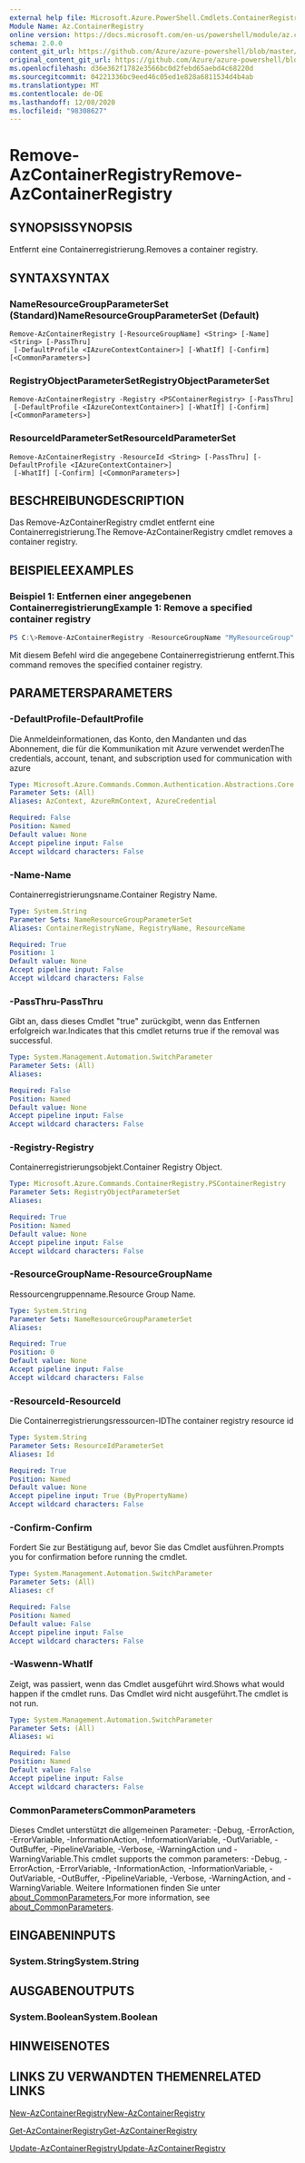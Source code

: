 ```yaml
---
external help file: Microsoft.Azure.PowerShell.Cmdlets.ContainerRegistry.dll-Help.xml
Module Name: Az.ContainerRegistry
online version: https://docs.microsoft.com/en-us/powershell/module/az.containerregistry/remove-azcontainerregistry
schema: 2.0.0
content_git_url: https://github.com/Azure/azure-powershell/blob/master/src/ContainerRegistry/ContainerRegistry/help/Remove-AzContainerRegistry.md
original_content_git_url: https://github.com/Azure/azure-powershell/blob/master/src/ContainerRegistry/ContainerRegistry/help/Remove-AzContainerRegistry.md
ms.openlocfilehash: d36e362f1782e3566bc0d2febd65aebd4c68220d
ms.sourcegitcommit: 04221336bc9eed46c05ed1e828a6811534d4b4ab
ms.translationtype: MT
ms.contentlocale: de-DE
ms.lasthandoff: 12/08/2020
ms.locfileid: "98308627"
---
```

# <span data-ttu-id="834e3-101">Remove-AzContainerRegistry</span><span class="sxs-lookup"><span data-stu-id="834e3-101">Remove-AzContainerRegistry</span></span>

## <span data-ttu-id="834e3-102">SYNOPSIS</span><span class="sxs-lookup"><span data-stu-id="834e3-102">SYNOPSIS</span></span>
<span data-ttu-id="834e3-103">Entfernt eine Containerregistrierung.</span><span class="sxs-lookup"><span data-stu-id="834e3-103">Removes a container registry.</span></span>

## <span data-ttu-id="834e3-104">SYNTAX</span><span class="sxs-lookup"><span data-stu-id="834e3-104">SYNTAX</span></span>

### <span data-ttu-id="834e3-105">NameResourceGroupParameterSet (Standard)</span><span class="sxs-lookup"><span data-stu-id="834e3-105">NameResourceGroupParameterSet (Default)</span></span>
```
Remove-AzContainerRegistry [-ResourceGroupName] <String> [-Name] <String> [-PassThru]
 [-DefaultProfile <IAzureContextContainer>] [-WhatIf] [-Confirm] [<CommonParameters>]
```

### <span data-ttu-id="834e3-106">RegistryObjectParameterSet</span><span class="sxs-lookup"><span data-stu-id="834e3-106">RegistryObjectParameterSet</span></span>
```
Remove-AzContainerRegistry -Registry <PSContainerRegistry> [-PassThru]
 [-DefaultProfile <IAzureContextContainer>] [-WhatIf] [-Confirm] [<CommonParameters>]
```

### <span data-ttu-id="834e3-107">ResourceIdParameterSet</span><span class="sxs-lookup"><span data-stu-id="834e3-107">ResourceIdParameterSet</span></span>
```
Remove-AzContainerRegistry -ResourceId <String> [-PassThru] [-DefaultProfile <IAzureContextContainer>]
 [-WhatIf] [-Confirm] [<CommonParameters>]
```

## <span data-ttu-id="834e3-108">BESCHREIBUNG</span><span class="sxs-lookup"><span data-stu-id="834e3-108">DESCRIPTION</span></span>
<span data-ttu-id="834e3-109">Das Remove-AzContainerRegistry cmdlet entfernt eine Containerregistrierung.</span><span class="sxs-lookup"><span data-stu-id="834e3-109">The Remove-AzContainerRegistry cmdlet removes a container registry.</span></span>

## <span data-ttu-id="834e3-110">BEISPIELE</span><span class="sxs-lookup"><span data-stu-id="834e3-110">EXAMPLES</span></span>

### <span data-ttu-id="834e3-111">Beispiel 1: Entfernen einer angegebenen Containerregistrierung</span><span class="sxs-lookup"><span data-stu-id="834e3-111">Example 1: Remove a specified container registry</span></span>
```powershell
PS C:\>Remove-AzContainerRegistry -ResourceGroupName "MyResourceGroup" -Name "MyRegistry"
```

<span data-ttu-id="834e3-112">Mit diesem Befehl wird die angegebene Containerregistrierung entfernt.</span><span class="sxs-lookup"><span data-stu-id="834e3-112">This command removes the specified container registry.</span></span>

## <span data-ttu-id="834e3-113">PARAMETERS</span><span class="sxs-lookup"><span data-stu-id="834e3-113">PARAMETERS</span></span>

### <span data-ttu-id="834e3-114">-DefaultProfile</span><span class="sxs-lookup"><span data-stu-id="834e3-114">-DefaultProfile</span></span>
<span data-ttu-id="834e3-115">Die Anmeldeinformationen, das Konto, den Mandanten und das Abonnement, die für die Kommunikation mit Azure verwendet werden</span><span class="sxs-lookup"><span data-stu-id="834e3-115">The credentials, account, tenant, and subscription used for communication with azure</span></span>

```yaml
Type: Microsoft.Azure.Commands.Common.Authentication.Abstractions.Core.IAzureContextContainer
Parameter Sets: (All)
Aliases: AzContext, AzureRmContext, AzureCredential

Required: False
Position: Named
Default value: None
Accept pipeline input: False
Accept wildcard characters: False
```

### <span data-ttu-id="834e3-116">-Name</span><span class="sxs-lookup"><span data-stu-id="834e3-116">-Name</span></span>
<span data-ttu-id="834e3-117">Containerregistrierungsname.</span><span class="sxs-lookup"><span data-stu-id="834e3-117">Container Registry Name.</span></span>

```yaml
Type: System.String
Parameter Sets: NameResourceGroupParameterSet
Aliases: ContainerRegistryName, RegistryName, ResourceName

Required: True
Position: 1
Default value: None
Accept pipeline input: False
Accept wildcard characters: False
```

### <span data-ttu-id="834e3-118">-PassThru</span><span class="sxs-lookup"><span data-stu-id="834e3-118">-PassThru</span></span>
<span data-ttu-id="834e3-119">Gibt an, dass dieses Cmdlet "true" zurückgibt, wenn das Entfernen erfolgreich war.</span><span class="sxs-lookup"><span data-stu-id="834e3-119">Indicates that this cmdlet returns true if the removal was successful.</span></span>

```yaml
Type: System.Management.Automation.SwitchParameter
Parameter Sets: (All)
Aliases:

Required: False
Position: Named
Default value: None
Accept pipeline input: False
Accept wildcard characters: False
```

### <span data-ttu-id="834e3-120">-Registry</span><span class="sxs-lookup"><span data-stu-id="834e3-120">-Registry</span></span>
<span data-ttu-id="834e3-121">Containerregistrierungsobjekt.</span><span class="sxs-lookup"><span data-stu-id="834e3-121">Container Registry Object.</span></span>

```yaml
Type: Microsoft.Azure.Commands.ContainerRegistry.PSContainerRegistry
Parameter Sets: RegistryObjectParameterSet
Aliases:

Required: True
Position: Named
Default value: None
Accept pipeline input: False
Accept wildcard characters: False
```

### <span data-ttu-id="834e3-122">-ResourceGroupName</span><span class="sxs-lookup"><span data-stu-id="834e3-122">-ResourceGroupName</span></span>
<span data-ttu-id="834e3-123">Ressourcengruppenname.</span><span class="sxs-lookup"><span data-stu-id="834e3-123">Resource Group Name.</span></span>

```yaml
Type: System.String
Parameter Sets: NameResourceGroupParameterSet
Aliases:

Required: True
Position: 0
Default value: None
Accept pipeline input: False
Accept wildcard characters: False
```

### <span data-ttu-id="834e3-124">-ResourceId</span><span class="sxs-lookup"><span data-stu-id="834e3-124">-ResourceId</span></span>
<span data-ttu-id="834e3-125">Die Containerregistrierungsressourcen-ID</span><span class="sxs-lookup"><span data-stu-id="834e3-125">The container registry resource id</span></span>

```yaml
Type: System.String
Parameter Sets: ResourceIdParameterSet
Aliases: Id

Required: True
Position: Named
Default value: None
Accept pipeline input: True (ByPropertyName)
Accept wildcard characters: False
```

### <span data-ttu-id="834e3-126">-Confirm</span><span class="sxs-lookup"><span data-stu-id="834e3-126">-Confirm</span></span>
<span data-ttu-id="834e3-127">Fordert Sie zur Bestätigung auf, bevor Sie das Cmdlet ausführen.</span><span class="sxs-lookup"><span data-stu-id="834e3-127">Prompts you for confirmation before running the cmdlet.</span></span>

```yaml
Type: System.Management.Automation.SwitchParameter
Parameter Sets: (All)
Aliases: cf

Required: False
Position: Named
Default value: False
Accept pipeline input: False
Accept wildcard characters: False
```

### <span data-ttu-id="834e3-128">-Waswenn</span><span class="sxs-lookup"><span data-stu-id="834e3-128">-WhatIf</span></span>
<span data-ttu-id="834e3-129">Zeigt, was passiert, wenn das Cmdlet ausgeführt wird.</span><span class="sxs-lookup"><span data-stu-id="834e3-129">Shows what would happen if the cmdlet runs.</span></span>
<span data-ttu-id="834e3-130">Das Cmdlet wird nicht ausgeführt.</span><span class="sxs-lookup"><span data-stu-id="834e3-130">The cmdlet is not run.</span></span>

```yaml
Type: System.Management.Automation.SwitchParameter
Parameter Sets: (All)
Aliases: wi

Required: False
Position: Named
Default value: False
Accept pipeline input: False
Accept wildcard characters: False
```

### <span data-ttu-id="834e3-131">CommonParameters</span><span class="sxs-lookup"><span data-stu-id="834e3-131">CommonParameters</span></span>
<span data-ttu-id="834e3-132">Dieses Cmdlet unterstützt die allgemeinen Parameter: -Debug, -ErrorAction, -ErrorVariable, -InformationAction, -InformationVariable, -OutVariable, -OutBuffer, -PipelineVariable, -Verbose, -WarningAction und -WarningVariable.</span><span class="sxs-lookup"><span data-stu-id="834e3-132">This cmdlet supports the common parameters: -Debug, -ErrorAction, -ErrorVariable, -InformationAction, -InformationVariable, -OutVariable, -OutBuffer, -PipelineVariable, -Verbose, -WarningAction, and -WarningVariable.</span></span> <span data-ttu-id="834e3-133">Weitere Informationen finden Sie unter [about_CommonParameters.](http://go.microsoft.com/fwlink/?LinkID=113216)</span><span class="sxs-lookup"><span data-stu-id="834e3-133">For more information, see [about_CommonParameters](http://go.microsoft.com/fwlink/?LinkID=113216).</span></span>

## <span data-ttu-id="834e3-134">EINGABEN</span><span class="sxs-lookup"><span data-stu-id="834e3-134">INPUTS</span></span>

### <span data-ttu-id="834e3-135">System.String</span><span class="sxs-lookup"><span data-stu-id="834e3-135">System.String</span></span>

## <span data-ttu-id="834e3-136">AUSGABEN</span><span class="sxs-lookup"><span data-stu-id="834e3-136">OUTPUTS</span></span>

### <span data-ttu-id="834e3-137">System.Boolean</span><span class="sxs-lookup"><span data-stu-id="834e3-137">System.Boolean</span></span>

## <span data-ttu-id="834e3-138">HINWEISE</span><span class="sxs-lookup"><span data-stu-id="834e3-138">NOTES</span></span>

## <span data-ttu-id="834e3-139">LINKS ZU VERWANDTEN THEMEN</span><span class="sxs-lookup"><span data-stu-id="834e3-139">RELATED LINKS</span></span>

[<span data-ttu-id="834e3-140">New-AzContainerRegistry</span><span class="sxs-lookup"><span data-stu-id="834e3-140">New-AzContainerRegistry</span></span>]()

[<span data-ttu-id="834e3-141">Get-AzContainerRegistry</span><span class="sxs-lookup"><span data-stu-id="834e3-141">Get-AzContainerRegistry</span></span>]()

[<span data-ttu-id="834e3-142">Update-AzContainerRegistry</span><span class="sxs-lookup"><span data-stu-id="834e3-142">Update-AzContainerRegistry</span></span>]()

